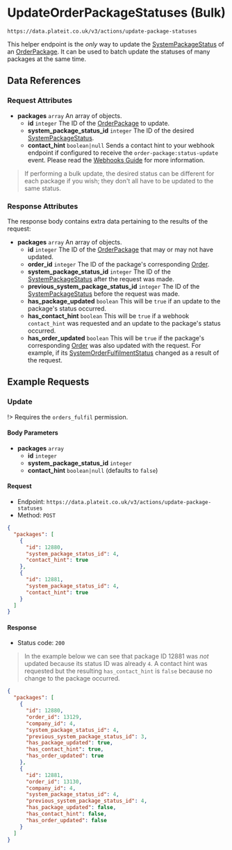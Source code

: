# UpdateOrderPackageStatuses (Bulk)

`https://data.plateit.co.uk/v3/actions/update-package-statuses`

This helper endpoint is the *only* way to update the [SystemPackageStatus](/objects/system-package-status.md) of an [OrderPackage](/objects/order-package.md). It can be used to batch update the statuses of many packages at the same time.

## Data References

### Request Attributes

* **packages** `array` An array of objects.
    * **id** `integer` The ID of the [OrderPackage](/objects/order-package.md) to update.
    * **system_package_status_id** `integer` The ID of the desired [SystemPackageStatus](/objects/system-package-status.md).
    * **contact_hint** `boolean|null` Sends a contact hint to your webhook endpoint if configured to receive the `order-package:status-update` event. Please read the [Webhooks Guide](/fundamentals/webhooks.md) for more information.

> If performing a bulk update, the desired status can be different for each package if you wish; they don't all have to be updated to the same status.

### Response Attributes

The response body contains extra data pertaining to the results of the request:

* **packages** `array` An array of objects.
    * **id** `integer` The ID of the [OrderPackage](/objects/order-package.md) that may or may not have updated.
    * **order_id** `integer` The ID of the package's corresponding [Order](/objects/order.md).
    * **system_package_status_id** `integer` The ID of the [SystemPackageStatus](/objects/system-package-status.md) after the request was made.
    * **previous_system_package_status_id** `integer` The ID of the [SystemPackageStatus](/objects/system-package-status.md) before the request was made.
    * **has_package_updated** `boolean` This will be `true` if an update to the package's status occurred.
    * **has_contact_hint** `boolean` This will be `true` if a webhook `contact_hint` was requested and an update to the package's status occurred.
    * **has_order_updated** `boolean` This will be `true` if the package's corresponding [Order](/objects/order.md) was also updated with the request. For example, if its [SystemOrderFulfilmentStatus](/objects/system-order-fulfilment-status.md) changed as a result of the request.

## Example Requests

### Update

!> Requires the `orders_fulfil` permission.

<!-- tabs:start -->

#### **Body Parameters**

* **packages** `array`
    * **id** `integer`
    * **system_package_status_id** `integer`
    * **contact_hint** `boolean|null` (defaults to `false`)

#### **Request**

* Endpoint: `https://data.plateit.co.uk/v3/actions/update-package-statuses`
* Method: `POST`

```json
{
  "packages": [
    {
      "id": 12880,
      "system_package_status_id": 4,
      "contact_hint": true
    },
    {
      "id": 12881,
      "system_package_status_id": 4,
      "contact_hint": true
    }
  ]
}
```

#### **Response**

* Status code: `200`

> In the example below we can see that package ID 12881 was *not* updated because its status ID was already `4`. A contact hint was requested but the resulting `has_contact_hint` is `false` because no change to the package occurred.

```json
{
  "packages": [
    {
      "id": 12880,
      "order_id": 13129,
      "company_id": 4,
      "system_package_status_id": 4,
      "previous_system_package_status_id": 3,
      "has_package_updated": true,
      "has_contact_hint": true,
      "has_order_updated": true
    },
    {
      "id": 12881,
      "order_id": 13130,
      "company_id": 4,
      "system_package_status_id": 4,
      "previous_system_package_status_id": 4,
      "has_package_updated": false,
      "has_contact_hint": false,
      "has_order_updated": false
    }
  ]
}
```

<!-- tabs:end -->